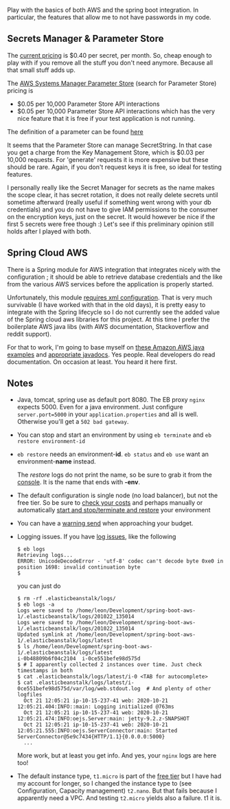 
Play with the basics of both AWS and the spring boot integration.
In particular, the features that allow me to not have passwords in my code.

## Secrets Manager & Parameter Store

The [current pricing](https://aws.amazon.com/secrets-manager/pricing/) is $0.40 per secret, per month.
So, cheap enough to play with if you remove all the stuff you don't need anymore. Because all that small stuff adds up.

The [AWS Systems Manager Parameter Store](https://aws.amazon.com/systems-manager/pricing/) (search for Parameter Store) pricing
is 
- 	$0.05 per 10,000 Parameter Store API interactions
- 	$0.05 per 10,000 Parameter Store API interactions 
which has the very nice feature that it is free if your test application is not running. 

The definition of a parameter can be found [here](https://docs.aws.amazon.com/systems-manager/latest/userguide/systems-manager-parameter-store.html#what-is-a-parameter)
 
It seems that the Parameter Store can manage SecretString. In that case you get a charge from the Key Management Store, which 
is $0.03 per 10,000 requests. For 'generate' requests it is more expensive but these should be rare.
Again, if you don't request keys it is free, so ideal for testing features.

I personally really like the Secret Manager for secrets as the name makes the scope clear, it has secret rotation, it 
does not really delete secrets until sometime afterward (really useful if something went wrong with your db credentials)
and you do not have to give IAM permissions to the consumer on the encryption keys, just on the secret.
It would however be nice if the first 5 secrets were free though :) 
Let's see if this preliminary opinion still holds after I played with both.


## Spring Cloud AWS

There is a Spring module for AWS integration that integrates nicely with the configuration ; it should be able to
retrieve database credentials and the like from the various AWS services before the application is properly started.

Unfortunately, this module [requires xml configuration](https://docs.spring.io/spring-cloud-aws/docs/current/reference/html/#amazon-sdk-configuration).
That is very much survivable (I have worked with that in the old days), it is pretty easy to integrate with the 
Spring lifecycle so I do not currently see the added value of the Spring cloud aws libraries for this project.
At this time I prefer the  boilerplate AWS java libs (with AWS documentation, Stackoverflow and reddit support).

For that to work, I'm going to base myself on [these Amazon AWS java examples](https://github.com/awsdocs/aws-doc-sdk-examples/tree/master/java/example_code)
and [appropriate javadocs](https://docs.aws.amazon.com/AWSJavaSDK/latest/javadoc/com/amazonaws/services/simplesystemsmanagement/model/GetParameterRequest.html).
Yes people. Real developers do read documentation. On occasion at least. You heard it here first.

## Notes

- Java, tomcat, spring use as default port 8080. The EB proxy `nginx` expects 5000. Even for a java environment.
  Just configure `server.port=5000` in your `application.properties` and all is well. Otherwise you'll get a `502 bad gateway`.
- You can stop and start an environment by using `eb terminate` and `eb restore environment-id`
- `eb restore` needs an environment-**id**. `eb status` and `eb use` want an environment-**name** instead.
  
  The *restore* logs do not print the name, so be sure to grab it from the [console](https://eu-west-1.console.aws.amazon.com/elasticbeanstalk/home?region=eu-west-1#/environments).
It is the name that ends with **-env**.

- The default configuration is single node (no load balancer), but not the free tier. So be sure to [check your costs]() 
  and perhaps manually or automatically [start and stop/terminate and restore](https://aws.amazon.com/premiumsupport/knowledge-center/schedule-elastic-beanstalk-stop-restart/) 
  your environment
- You can have a [warning send](https://docs.aws.amazon.com/AmazonCloudWatch/latest/monitoring/monitor_estimated_charges_with_cloudwatch.html) when approaching your budget.   
- Logging issues. If you have [log issues](https://github.com/aws/aws-elastic-beanstalk-cli/issues/37), like the following
   ```
  $ eb logs
  Retrieving logs...
  ERROR: UnicodeDecodeError - 'utf-8' codec can't decode byte 0xe0 in position 1698: invalid continuation byte
  $
   ```
  you can just do
  ```
  $ rm -rf .elasticbeanstalk/logs/
  $ eb logs -a 
  Logs were saved to /home/leon/Development/spring-boot-aws-1/.elasticbeanstalk/logs/201022_135014
  Logs were saved to /home/leon/Development/spring-boot-aws-1/.elasticbeanstalk/logs/201022_135014
  Updated symlink at /home/leon/Development/spring-boot-aws-1/.elasticbeanstalk/logs/latest
  $ ls /home/leon/Development/spring-boot-aws-1/.elasticbeanstalk/logs/latest
  i-0b48809b6f04c2104  i-0ce551befe98d575d
  $ # I apparently collected 2 instances over time. Just check timestamps in both
  $ cat .elasticbeanstalk/logs/latest/i-0 <TAB for autocomplete>
  $ cat .elasticbeanstalk/logs/latest/i-0ce551befe98d575d/var/log/web.stdout.log  # And plenty of other logfiles
    Oct 21 12:05:21 ip-10-15-237-41 web: 2020-10-21 12:05:21.404:INFO::main: Logging initialized @763ms
    Oct 21 12:05:21 ip-10-15-237-41 web: 2020-10-21 12:05:21.474:INFO:oejs.Server:main: jetty-9.2.z-SNAPSHOT
    Oct 21 12:05:21 ip-10-15-237-41 web: 2020-10-21 12:05:21.555:INFO:oejs.ServerConnector:main: Started ServerConnector@5e9c7434{HTTP/1.1}{0.0.0.0:5000}
    ...
  ```
  More work, but at least you get info. And yes, your `nginx` logs are here too!
- The default instance type, `t1.micro` is part of the [free tier](https://aws.amazon.com/free/?all-free-tier.sort-by=item.additionalFields.SortRank&all-free-tier.sort-order=asc&all-free-tier.q=EC2&all-free-tier.q_operator=AND)
  but I have had my account for longer, so I changed the instance type to (see Configuration, Capacity management) `t2.nano`. But 
  that fails because I apparently need a VPC. And testing `t2.micro` yields also a failure. t1 it is.
  